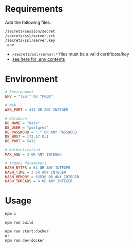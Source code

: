 # Requirements
Add the following files:
```fs
/secrets/session/secret
/secrets/ssl/server.crt
/secrets/ssl/server.key
.env
```

- `/secrets/ssl/server.*` files must be a valid certificate/key
- [see here for .env contents](#environment)

# Environment
```ini
# Environment
ENV = "TEST" OR "PROD"

# Web
WEB_PORT = 443 OR ANY INTEGER

# Database
DB_NAME = "data"
DB_USER = "postgres"
DB_PASSWORD = "." OR ANY PASSWORD
DB_HOST = 172.17.0.1
DB_PORT = 5432

# Authentication
MAX_AGE = 3 OR ANY INTEGER

# Argon2 Parameters
HASH_BYTES = 64 OR ANY INTEGER
HASH_TIME = 3 OR ANY INTEGER
HASH_MEMORY = 65536 OR ANY INTEGER
HASH_THREADS = 4 OR ANY INTEGER
```

# Usage

```sh
npm i

npm run build

npm run start:docker
or 
npm run dev:docker
```